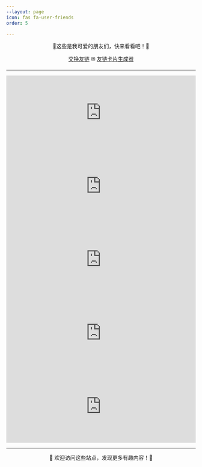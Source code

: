 ```yaml
---
--layout: page
icon: fas fa-user-friends
order: 5

---
```

<div style="text-align: center; margin-bottom: 20px;">
  <p>🔗这些是我可爱的朋友们，快来看看吧！🔗</p>
  <a href="mailto:post@zwei.de.eu.org">交换友链</a> ✉  <a href="https://friendcard.is-an.org/">友链卡片生成器</a>
</div>
<hr>


<div style="max-width: 600px; margin: 0 auto;">
  <iframe 
    src="https://friendcards.zwei.de.eu.org/?bgcolor=linear-gradient%28135deg%2C+%23fef3c7%2C+%23ffe4e6%29&name=Linux+Do&specialty=%E6%96%B0%E7%9A%84%E7%90%86%E6%83%B3%E5%9E%8B%E7%A4%BE%E5%8C%BA&link=https%3A%2F%2Flinux.do&redirect=https%3A%2F%2Flinux.do%2F%3Fsource%3Dzwei_de_eu_org"
    style="border: none; width: 100%; height: 195px; overflow: hidden;"
    loading="lazy"
    title="Friend Card"
  ></iframe>
</div>

<div style="max-width: 600px; margin: 0 auto;">
  <iframe 
    src="https://friendcards.zwei.de.eu.org/?bgcolor=linear-gradient%28135deg%2C+%23ede9fe%2C+%23fae8ff%29&name=MasterKe%28%E6%9F%AF%E5%A4%A7%E5%B8%88%29&specialty=%E5%AE%9A%E6%A0%BC%E7%94%9F%E6%B4%BB%E7%9A%84%E7%BE%8E%E5%A5%BD%7E&link=https%3A%2F%2Fblog.masterke.cn&avatar=https%3A%2F%2Fmy-blog-picture-1301437686.cos.ap-nanjing.myqcloud.com%2F2024%252F07%252F24%252F1721836688.jpg"
    style="border: none; width: 100%; height: 195px; overflow: hidden;"
    loading="lazy"
    title="Friend Card"
  ></iframe>
</div>
<div style="max-width: 600px; margin: 0 auto;">
  <iframe 
    src="https://friendcards.zwei.de.eu.org/?name=+Dale&specialty=Wir+m%C3%BCssen+wissen+%21+Wir+werden+wissen+%21&link=https%3A%2F%2Fwww.dalechu.cn&avatar=https://pic.imgdb.cn/item/653e45f4c458853aeff4d569.png"
    style="border: none; width: 100%; height: 195px; overflow: hidden;"
    loading="lazy"
    title="Friend Card"
  ></iframe>
</div>

<div style="max-width: 600px; margin: 0 auto;">
  <iframe 
    src="https://friendcards.zwei.de.eu.org?name=Comi+%E6%9B%A6%E6%96%B9&specialty=%E3%80%8C+%E5%85%B4%E5%A4%A9%E4%B8%8B%E4%B9%8B%E5%88%A9%EF%BC%8C%E9%99%A4%E5%A4%A9%E4%B8%8B%E4%B9%8B%E5%AE%B3+%E3%80%8D&link=https%3A%2F%2Fcomi.nets.hk%2F&bgcolor=linear-gradient%28135deg%2C+%23d1fae5%2C+%23dbeafe%29&textcolor=%23000000&linkcolor=%237c3aed"
    style="border: none; width: 100%; height: 195px; overflow: hidden;"
    loading="lazy"
    title="Friend Card"
  ></iframe>
</div>

<div style="max-width: 600px; margin: 0 auto;">
  <iframe 
    src="https://friendcards.zwei.de.eu.org?name=Handsome&specialty=%E5%BF%83%E8%8B%A5%E6%9C%89%E6%89%80%E5%90%91%E5%BE%80%EF%BC%8C%E4%BD%95%E6%83%A7%E9%81%93%E9%98%BB%E4%B8%94%E9%95%BF&link=https%3A%2F%2Fwww.lik.cc&avatar=https%3A%2F%2Fwww.lik.cc%2Fupload%2Flogo.png&bgcolor=linear-gradient%28135deg%2C+%23a7f3d0%2C+%2393c5fd%29&textcolor=%235e25f8&linkcolor=%23ff2600&font=Noto+Serif+SC"
    style="border: none; width: 100%; height: 195px; overflow: hidden;"
    loading="lazy"
    title="Friend Card"
  ></iframe>
</div>

---

<p align="center">💖 欢迎访问这些站点，发现更多有趣内容！💖</p>


